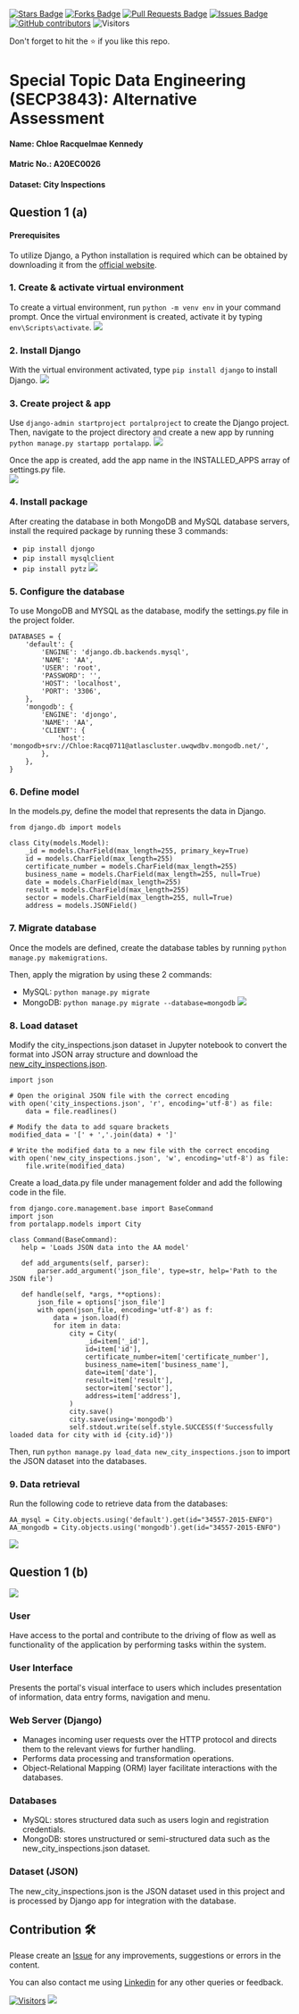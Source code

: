 <a href="https://github.com/drshahizan/SECP3843/stargazers"><img src="https://img.shields.io/github/stars/drshahizan/SECP3843" alt="Stars Badge"/></a>
<a href="https://github.com/drshahizan/SECP3843/network/members"><img src="https://img.shields.io/github/forks/drshahizan/SECP3843" alt="Forks Badge"/></a>
<a href="https://github.com/drshahizan/SECP3843/pulls"><img src="https://img.shields.io/github/issues-pr/drshahizan/SECP3843" alt="Pull Requests Badge"/></a>
<a href="https://github.com/drshahizan/SECP3843/issues"><img src="https://img.shields.io/github/issues/drshahizan/SECP3843" alt="Issues Badge"/></a>
<a href="https://github.com/drshahizan/SECP3843/graphs/contributors"><img alt="GitHub contributors" src="https://img.shields.io/github/contributors/drshahizan/SECP3843?color=2b9348"></a>
![Visitors](https://api.visitorbadge.io/api/visitors?path=https%3A%2F%2Fgithub.com%2Fdrshahizan%2FSECP3843&labelColor=%23d9e3f0&countColor=%23697689&style=flat)


Don't forget to hit the :star: if you like this repo.

# Special Topic Data Engineering (SECP3843): Alternative Assessment

#### Name: Chloe Racquelmae Kennedy
#### Matric No.: A20EC0026
#### Dataset: City Inspections	

## Question 1 (a)
#### Prerequisites
To utilize Django, a Python installation is required which can be obtained by downloading it from the [official website](https://www.python.org/downloads/).

### 1. Create & activate virtual environment
To create a virtual environment, run `python -m venv env` in your command prompt. Once the virtual environment is created, activate it by typing `env\Scripts\activate`.
<img  src="./files/images/env.jpg"></img>

### 2. Install Django
With the virtual environment activated, type `pip install django` to install Django.
<img  src="./files/images/pip.jpg"></img>

### 3. Create project & app
Use `django-admin startproject portalproject` to create the Django project. Then, navigate to the project directory and create a new app by running `python manage.py startapp portalapp`. 
<img  src="./files/images/project.jpg"></img>

Once the app is created, add the app name in the INSTALLED_APPS array of settings.py file.<br>
<img  src="./files/images/portalapp.jpg"></img>

### 4. Install package 
After creating the database in both MongoDB and MySQL database servers, install the required package by running these 3 commands: 
- `pip install djongo`
- `pip install mysqlclient` 
- `pip install pytz`
<img  src="./files/images/package.jpg"></img>

### 5. Configure the database
To use MongoDB and MYSQL as the database, modify the settings.py file in the project folder.
```
DATABASES = {
    'default': {
        'ENGINE': 'django.db.backends.mysql',
        'NAME': 'AA',
        'USER': 'root',
        'PASSWORD': '',
        'HOST': 'localhost',
        'PORT': '3306',
    },
    'mongodb': {
        'ENGINE': 'djongo',
        'NAME': 'AA',
        'CLIENT': {
            'host': 'mongodb+srv://Chloe:Racq0711@atlascluster.uwqwdbv.mongodb.net/',
        },
    },
}
```

### 6. Define model
In the models.py, define the model that represents the data in Django.
```
from django.db import models

class City(models.Model):
    _id = models.CharField(max_length=255, primary_key=True)
    id = models.CharField(max_length=255)
    certificate_number = models.CharField(max_length=255)
    business_name = models.CharField(max_length=255, null=True)
    date = models.CharField(max_length=255)
    result = models.CharField(max_length=255)
    sector = models.CharField(max_length=255, null=True)
    address = models.JSONField()
```

### 7. Migrate database
Once the models are defined, create the database tables by running `python manage.py makemigrations`.

Then, apply the migration by using these 2 commands:
- MySQL: `python manage.py migrate`
- MongoDB: `python manage.py migrate --database=mongodb`
<img  src="./files/images/migrate.jpg"></img>

### 8. Load dataset
Modify the city_inspections.json dataset in Jupyter notebook to convert the format into JSON array structure and download the [new_city_inspections.json]("./files/code/new_city_inspections.json").
```
import json

# Open the original JSON file with the correct encoding
with open('city_inspections.json', 'r', encoding='utf-8') as file:
    data = file.readlines()

# Modify the data to add square brackets
modified_data = '[' + ','.join(data) + ']'

# Write the modified data to a new file with the correct encoding
with open('new_city_inspections.json', 'w', encoding='utf-8') as file:
    file.write(modified_data)
```

Create a load_data.py file under management folder and add the following code in the file.
```
from django.core.management.base import BaseCommand
import json
from portalapp.models import City

class Command(BaseCommand):
   help = 'Loads JSON data into the AA model'

   def add_arguments(self, parser):
       parser.add_argument('json_file', type=str, help='Path to the JSON file')

   def handle(self, *args, **options):
       json_file = options['json_file']
       with open(json_file, encoding='utf-8') as f:
           data = json.load(f)
           for item in data:
               city = City(
                   _id=item['_id'],
                   id=item['id'],
                   certificate_number=item['certificate_number'],
                   business_name=item['business_name'],
                   date=item['date'],
                   result=item['result'],
                   sector=item['sector'],
                   address=item['address'],
               )
               city.save()
               city.save(using='mongodb')
               self.stdout.write(self.style.SUCCESS(f'Successfully loaded data for city with id {city.id}'))
```

Then, run `python manage.py load_data new_city_inspections.json` to import the JSON dataset into the databases.

### 9. Data retrieval
Run the following code to retrieve data from the databases:
```
AA_mysql = City.objects.using('default').get(id="34557-2015-ENFO")
AA_mongodb = City.objects.using('mongodb').get(id="34557-2015-ENFO")
```
<img  src="./files/images/retrieve.jpg"></img>

## Question 1 (b)
<img  src="./files/images/architecture.jpeg"></img>

### User
Have access to the portal and contribute to the driving of flow as well as functionality of the application by performing tasks within the system.

### User Interface 
Presents the portal's visual interface to users which includes presentation of information, data entry forms, navigation and menu.

### Web Server (Django)
- Manages incoming user requests over the HTTP protocol and directs them to the relevant views for further handling.
- Performs data processing and transformation operations.
- Object-Relational Mapping (ORM) layer facilitate interactions with the databases.

### Databases
- MySQL: stores structured data such as users login and registration credentials.
- MongoDB: stores unstructured or semi-structured data such as the new_city_inspections.json dataset.

### Dataset (JSON)
The new_city_inspections.json is the JSON dataset used in this project and is processed by Django app for integration with the database.

## Contribution 🛠️
Please create an [Issue](https://github.com/drshahizan/special-topic-data-engineering/issues) for any improvements, suggestions or errors in the content.

You can also contact me using [Linkedin](https://www.linkedin.com/in/drshahizan/) for any other queries or feedback.

[![Visitors](https://api.visitorbadge.io/api/visitors?path=https%3A%2F%2Fgithub.com%2Fdrshahizan&labelColor=%23697689&countColor=%23555555&style=plastic)](https://visitorbadge.io/status?path=https%3A%2F%2Fgithub.com%2Fdrshahizan)
![](https://hit.yhype.me/github/profile?user_id=81284918)
